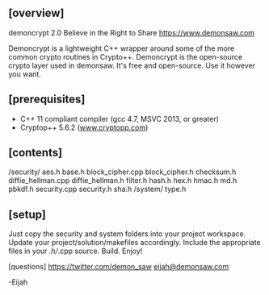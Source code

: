 [overview]
-------------------------------------------------------------------------------
demoncrypt 2.0
Believe in the Right to Share
https://www.demonsaw.com

Demoncrypt is a lightweight C++ wrapper around some of the more common crypto routines in Crypto++.  Demoncrypt is the open-source crypto layer used in demonsaw.  It's free and open-source.  Use it however you want.

[prerequisites]
-------------------------------------------------------------------------------
* C++ 11 compliant compiler (gcc 4.7, MSVC 2013, or greater)
* Cryptop++ 5.6.2 (www.cryptopp.com)

[contents]
-------------------------------------------------------------------------------
/security/
	aes.h
	base.h
	block_cipher.cpp
	block_cipher.h
	checksum.h
	diffie_hellman.cpp
	diffie_hellman.h
	filter.h
	hash.h
	hex.h
	hmac.h
	md.h
	pbkdf.h
	security.cpp
	security.h
	sha.h
/system/
	type.h

[setup]
-------------------------------------------------------------------------------
Just copy the security and system folders into your project workspace.  Update your project/solution/makefiles accordingly.  Include the appropriate files in your *.h/*.cpp source.  Build.  Enjoy!

[questions]
https://twitter.com/demon_saw
eijah@demonsaw.com


-Eijah

